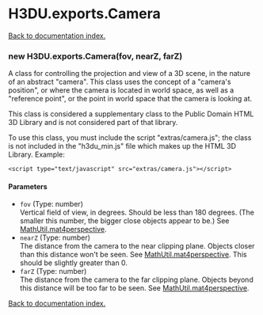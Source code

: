 # H3DU.exports.Camera

[Back to documentation index.](index.md)

<a name='H3DU.exports.Camera'></a>
### new H3DU.exports.Camera(fov, nearZ, farZ)

A class for controlling the projection and
view of a 3D scene, in the nature of an abstract "camera".
This class uses the concept of a "camera's position", or where
the camera is located in world space, as well
as a "reference point", or the point in world space that the camera
is looking at.

This class is considered a supplementary class to the
Public Domain HTML 3D Library and is not considered part of that
library.

To use this class, you must include the script "extras/camera.js"; the
class is not included in the "h3du_min.js" file which makes up
the HTML 3D Library. Example:

    <script type="text/javascript" src="extras/camera.js"></script>

#### Parameters

* `fov` (Type: number)<br>Vertical field of view, in degrees. Should be less than 180 degrees. (The smaller this number, the bigger close objects appear to be.) See <a href="MathUtil.md#MathUtil.mat4perspective">MathUtil.mat4perspective</a>.
* `nearZ` (Type: number)<br>The distance from the camera to the near clipping plane. Objects closer than this distance won't be seen. See <a href="MathUtil.md#MathUtil.mat4perspective">MathUtil.mat4perspective</a>. This should be slightly greater than 0.
* `farZ` (Type: number)<br>The distance from the camera to the far clipping plane. Objects beyond this distance will be too far to be seen. See <a href="MathUtil.md#MathUtil.mat4perspective">MathUtil.mat4perspective</a>.

[Back to documentation index.](index.md)
